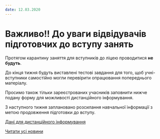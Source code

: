 ```yaml
---
date: 12.03.2020
---
```

# Важливо!! До уваги відвідувачів підготовчих до вступу занять

Протягом карантину заняття для вступників до ліцею проводитися **не будуть**.

До кінця тижня будуть виставлені тестові завдання для того, щоб учні-вступники самостійно могли перевірити опрацювання попереднього матеріалу.

Просимо також тільки зареєстрованих учасників заповнити нижче подану форму для можливості дистанційного інформування.

З наступного тижня заплановано розсилання навчальної інформації з метою продовження підготовки до вступу.

[Дані для дистанційного інформування](https://docs.google.com/forms/d/e/1FAIpQLSewrWoUK0zZE6ajz9N4XiimtBjUDNQjcZkmy7bqYNaUyvmmKA/viewform?vc=0&amp;c=0&amp;w=1)

[Читати усі новини](/news)
